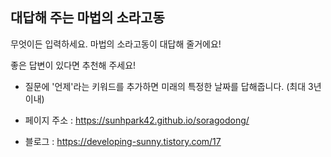 ## 대답해 주는 마법의 소라고동

무엇이든 입력하세요. 마법의 소라고동이 대답해 줄거에요!

좋은 답변이 있다면 추천해 주세요!

* 질문에 '언제'라는 키워드를 추가하면 미래의 특정한 날짜를 답해줍니다. (최대 3년 이내)

* 페이지 주소 : https://sunhpark42.github.io/soragodong/
* 블로그 : https://developing-sunny.tistory.com/17
